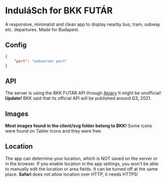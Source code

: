 # InduláSch for BKK FUTÁR
A responsive, minimalist and clean app to display nearby bus, tram, subway etc. departures. Made for Budapest.
## Config
```json
{
    "port": "webserver port"
}
```
## API
The server is using the BKK FUTÁR API through [Apiary](https://bkkfutar.docs.apiary.io/)
It might be unofficial!
**Update!**
BKK said that its official API will be published around Q3, 2021.
## Images
**Most images found in the client/svg folder belong to BKK!**
Some icons were found on Tabler Icons and they were free.
## Location
The app can determine your location, which is NOT saved on the server or in the browser. If you enable location in the app settings, you won't be able to manually edit the location or area fields. It can be turned off at the same place.
**Safari** does not allow location over HTTP, it needs HTTPS!